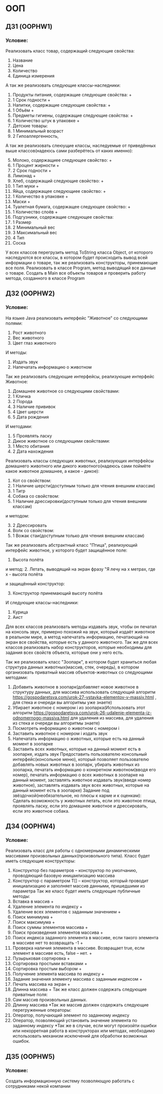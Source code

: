 # ООП
## ДЗ1 (OOPHW1)
### Условие:
Реализовать класс товар, содержащий следующие свойства:
1. Название
2. Цена
3. Количество
4. Единица измерения

А так же реализовать следующие классы-наследники:

1. Продукты питания, содержащие следующие свойства: +
1. 1 Срок годности +
2. Напитки, содержащие следующие свойства: +
2. 1 Объём +
3. Предметы гигиены, содержащие следующие свойства: +
3. 1 Количество штук в упаковке +
4. Детские товары:
4. 1 Минимальный возраст
4. 2 Гипоаллергенность,

А так же реализовать слеюущие классы, наследуемые от приведённых выше классов(надеюсь сами разберётесь от каких именно):

5. Молоко, содержащиее следующее свойство: +
5. 1 Процент жирности + 
5. 2 Срок годности +
6. Лимонад +
7. Хлеб, содержащий следующие свойство: +
7. 1 Тип муки +
8. Яйца, содержащее следующиее свойство: +
8. 1 Количество в упаковке +
9. Маски +
10. Туалетная бумага, содержащее следующее свойство: +
10. 1 Количество слоёв +
11. Подгузники, содержащие следующее свойства:
11. 1 Размер
11. 2 Минимальный вес
11. 3 Максимальный вес
11. 4 Тип
12. Соска

У всех классов перегрузить метод ToString класса Object, от которого наследуются все классы, в котором будет происходить вывод всей информации о товаре, так же реализовать конструкторы, принемающие все поля.
Реализовать в классе Program, метод выводящий все данные о товаре. Создать в Main все объекты товаров и проверить работу метода, созданного в классе Program


## ДЗ2 (OOPHW2)
### Условие:
На языке Java реализовать интерфейс "Животное" со следующими полями:
1. Рост животного
2. Вес животного
3. Цвет глаз животного

И методы:
1. Издать звук
2. Напечатать информацию о животном

Так же реализовать следующие интерфейсы, реализующие интерфейс Животное:
1. Домашнее животное со следующими свойствами:
1. 1 Кличка
1. 2 Порода
1. 3 Наличие прививок
1. 4 Цвет шерсти
1. 5 Дата рождения

И методами:
1. 5 Проявлять ласку
2. Дикое животное со следующими свойствами:
2. 1 Место обитания
2. 2 Дата нахождения

Реализовать классы следующих животных, реализующих интерфейсы домашнего животного или дикого животного(надеюсь сами поймёте какое животное домашнее, а какое - дикое):
1. Кот со свойством:
1. 1 Наличие шерсти(доступным только для чтения внешним классам)
2. 1 Тигр
3. Собака со свойством:
3. 1 Наличие дрессировки(доступным только для чтения внешним классам)

и методом:

3. 2 Дрессировать
4. Волк со свойством:
4. 1 Вожак стаи(доступным только для чтения внешним классам)

Так же реализовать абстрактный класс "Птица", реализующий интерфейс животное, у которого будет защищённое поле:
1. Высота полёта

и метод:
2. Летать, выводящий на экран фразу "Я лечу на x метрах, где x - высота полёта

и защищённый конструктор:

3. Конструктор принемающий высоту полёта

И следующие классы-наследники:
1. Курица
2. Аист

Для всех классов реализовать методы издавать звук, чтобы он печатал на консоль звук, примерно похожий на звук, который издаёт животное в реальном мире, а метод напечатать информацию, печатающий на экран все свойства, которые есть у данного животного. Так же для всех классов реализовать набор конструкторов, которые необходимы для задания всех свойств объекта, которые они у него есть.

Так же реализовать класс "Зоопарк", в котором будет храниться любая структура данных животных(массив, стек, очередь), в котором организовать приватный массив объектов-животных со следующими методами:

1. Добавить животное в зоопарк(добавляет новое животное в структуру данных, для массива использовать следующий алгоритм https://gospodaretsva.com/urok-27-vstavka-elementov-v-massiv.html , для стека и очереди вы алгоритмы уже знаете)
2. Убирает животное с номером i из зоопарка(Использовать этот алгоритм https://gospodaretsva.com/urok-26-udalenie-elementa-iz-odnomernogo-massiva.html для удаления из массива, для удаления из стека и очереди вы алгоритмы знаете)
3. Посмотреть информацию о животном с номером i
4. Заставить животное с номером i издать звук
5. Напечатать информацию о животных, которые есть на данный момент в зоопарке
6. Заставить всех животных, которые на данный момент есть в зоопарке, издать звук
Предоставить пользователю консольный интерфейс(консольное меню), который позволяет пользователю добавлять новых животных в зоопарк, убирать животных из зоопарка, печатать информацию о конкретном животном(вводя его номер), печатать информацию о всех животных в зоопарке на данный момент, заставлять животное издавать звук(введя номер животное), заставлять издавать звук всех животных, которые на данный момент есть в зоопарке)
Задание под звёздочкой(необязательное, но плюсы к карме и к оценкам): Сделать возможность у животных летать, если это животное птица, проявлять ласку, если это домашнее животное и дрессировать, если это животное собака.

## ДЗ4 (OOPHW4)
### Условие:
Реализовать класс для работы с одномерными динамическими массивами произвольных данных(произвольного типа). Класс будет иметь следующие конструкторы:
1. Конструктор без параметров – конструктор по умолчанию, проводяющий базовую иницаилизацию массива
2. Конструктор с параметром T[] – конструктор, который проводит инициализацию и заполняет массив данными, пришедшими из параметра
Так же класс будет иметь следующие публичные методы:
1. Вставка в массив +
2. Удаление элемента по индексу +
3. Удаление всех элементов с заданным значением +
4. Поиск минимума +
5. Поиск максимума +
6. Поиск суммы элементов массива  +
7. Поиск произведения элементов массива +
8. Поиск индекса заданного элемента в массиве, если такого элемента в массиве нет то возвращать -1 +
9. Проверка наличия элемента в массиве. Возвращает true, если элемент в массиве есть, false – нет. +
10. Пузырьковая сортировка +
11. Сортировка простыми вставками +
12. Сортировка простым выбором +
13. Получение элемента массива по индексу +
14. Задание значения элементу массива с заданным индексом +
15. Печать массива на экран +
16. Длинна массива +
Так же класс должен содержать следующие приватные поля:
1. Сам массив произвольных данных.
2. Длинну массива
*Так же массив должен содержать следующие перегруженные операторы:
1. Оператор, получающий элемент по заданному индексу
2. Оператор, позволяющий установить значение элемента по заданному индексу
*Так же в случае, если могут произойти ошибки или некорретная работа в конструкторах или методах, необходимо использовать механизм исключений для обработки возможных ошибок.

## ДЗ5 (OOPHW5)
### Условие:
Создать информационную систему позволяющую работать с сотрудниками некой компании